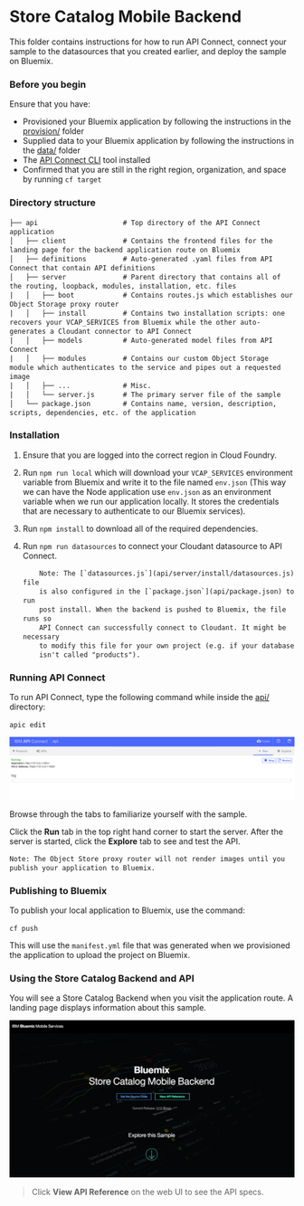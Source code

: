 # Store Catalog Mobile Backend
This folder contains instructions for how to run API Connect, connect your sample to the datasources that you created earlier, and deploy the sample on Bluemix.

### Before you begin
Ensure that you have:

* Provisioned your Bluemix application by following the instructions in the [provision/](../provision) folder
* Supplied data to your Bluemix application by following the instructions in the [data/](../data) folder
* The [API Connect CLI](https://www.npmjs.com/package/apiconnect) tool installed
* Confirmed that you are still in the right region, organization, and space by running `cf target`

### Directory structure
    ├── api                     # Top directory of the API Connect application
    │   ├── client              # Contains the frontend files for the landing page for the backend application route on Bluemix
    │   ├── definitions         # Auto-generated .yaml files from API Connect that contain API definitions
    │   ├── server              # Parent directory that contains all of the routing, loopback, modules, installation, etc. files
    |   │   ├── boot            # Contains routes.js which establishes our Object Storage proxy router
    |   │   ├── install         # Contains two installation scripts: one recovers your VCAP_SERVICES from Bluemix while the other auto-generates a Cloudant connector to API Connect
    |   │   ├── models          # Auto-generated model files from API Connect
    |   │   ├── modules         # Contains our custom Object Storage module which authenticates to the service and pipes out a requested image
    |   │   ├── ...             # Misc.
    |   │   └── server.js       # The primary server file of the sample
    │   └── package.json        # Contains name, version, description, scripts, dependencies, etc. of the application

### Installation
1. Ensure that you are logged into the correct region in Cloud Foundry.
2. Run `npm run local` which will download your `VCAP_SERVICES` environment variable from Bluemix and write it to the file named `env.json` (This way we can have the Node application use `env.json` as an environment variable when we run our application locally. It stores the credentials that are necessary to authenticate to our Bluemix services).
3. Run `npm install` to download all of the required dependencies.
4. Run `npm run datasources` to connect your Cloudant datasource to API Connect.  

           Note: The [`datasources.js`](api/server/install/datasources.js) file 
           is also configured in the [`package.json`](api/package.json) to run
           post install. When the backend is pushed to Bluemix, the file runs so
           API Connect can successfully connect to Cloudant. It might be necessary 
           to modify this file for your own project (e.g. if your database 
           isn't called "products").

### Running API Connect
To run API Connect, type the following command while inside the [api/](api) directory:

`apic edit`

<img src="readme/1.png"/>

Browse through the tabs to familiarize yourself with the sample.

Click the **Run** tab in the top right hand corner to start the server. After the server is started, click the **Explore** tab to see and test the API.

    Note: The Object Store proxy router will not render images until you publish your application to Bluemix.

### Publishing to Bluemix
To publish your local application to Bluemix, use the command:

`cf push`

This will use the `manifest.yml` file that was generated when we provisioned the application to upload the project on Bluemix.

### Using the Store Catalog Backend and API
You will see a Store Catalog Backend when you visit the application route. A landing page displays information about this sample.

<img src="readme/2.png"/>

> Click **View API Reference** on the web UI to see the API specs.
